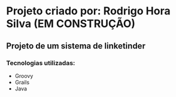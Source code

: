 
# Projeto criado por: Rodrigo Hora Silva (EM CONSTRUÇÃO)

## Projeto de um sistema de linketinder

### Tecnologias utilizadas:
- Groovy
- Grails
- Java
